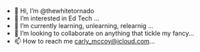 - 👋 Hi, I’m @thewhitetornado
- 👀 I’m interested in Ed Tech ...
- 🌱 I’m currently learning, unlearning, relearnig ...
- 💞️ I’m looking to collaborate on anything that tickle my fancy...
- 📫 How to reach me carly_mccoy@icloud.com...

<!---
thewhitetornado/thewhitetornado is a ✨ special ✨ repository because its `README.md` (this file) appears on your GitHub profile.
You can click the Preview link to take a look at your changes.
--->
